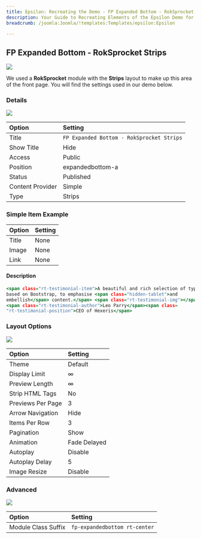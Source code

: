 ```yaml
---
title: Epsilon: Recreating the Demo - FP Expanded Bottom - RokSprocket Strips
description: Your Guide to Recreating Elements of the Epsilon Demo for Joomla
breadcrumb: /joomla:Joomla/!templates:Templates/epsilon:Epsilon

---
```


FP Expanded Bottom - RokSprocket Strips
-----

![][demo]

We used a **RokSprocket** module with the **Strips** layout to make up this area of the front page. You will find the settings used in our demo below.

### Details

![][demo2]

| Option           | Setting                |  
| :--------------- | :--------------------- |  
| Title            | `FP Expanded Bottom - RokSprocket Strips` |  
| Show Title       | Hide                   |  
| Access           | Public                 |  
| Position         | expandedbottom-a            |  
| Status           | Published              |  
| Content Provider | Simple                 |  
| Type             | Strips                 |  

### Simple Item Example

| Option | Setting |  
| :----- | :------ |  
| Title  | None    |  
| Image  | None    |  
| Link   | None    |  

#### Description

~~~ .html
<span class="rt-testimonial-item">A beautiful and rich selection of typography,
based on Bootstrap, to emphasise <span class="hidden-tablet">and
embellish</span> content.</span> <span class="rt-testimonial-img"></span>
<span class="rt-testimonial-author">Leo Parry</span><span class=
"rt-testimonial-position">CEO of Hexeris</span>
~~~

### Layout Options

![][demo3]

| Option            | Setting      |  
| :---------------- | :----------- |  
| Theme             | Default      |  
| Display Limit     | ∞            |  
| Preview Length    | ∞            |  
| Strip HTML Tags   | No           |  
| Previews Per Page | 3            |  
| Arrow Navigation  | Hide         |  
| Items Per Row     | 3            |  
| Pagination        | Show         |  
| Animation         | Fade Delayed |  
| Autoplay          | Disable      |  
| Autoplay Delay    | 5            |  
| Image Resize      | Disable      |  

### Advanced

![][demo4]

| Option              | Setting                       |  
| :------------------ | :---------------------------- |  
| Module Class Suffix | `fp-expandedbottom rt-center` |  

[demo]: assets/demo_6.jpeg
[demo2]: assets/demo_6a.jpeg
[demo3]: assets/demo_6b.jpeg
[demo4]: assets/demo_6c.jpeg

